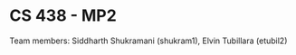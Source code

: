 CS 438 - MP2
============

Team members: Siddharth Shukramani (shukram1), Elvin Tubillara (etubil2)
